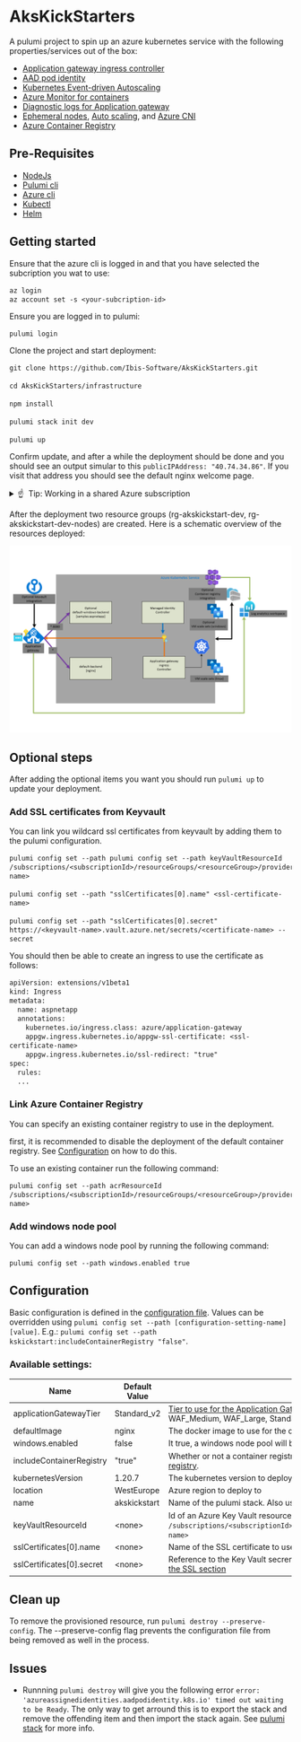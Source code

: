 # AksKickStarters
A pulumi project to spin up an azure kubernetes service with the following properties/services out of the box:
- [Application gateway ingress controller](https://docs.microsoft.com/en-us/azure/application-gateway/ingress-controller-overview)
- [AAD pod identity](https://github.com/Azure/aad-pod-identity)
- [Kubernetes Event-driven Autoscaling](https://keda.sh/)
- [Azure Monitor for containers](https://docs.microsoft.com/en-us/azure/azure-monitor/insights/container-insights-overview)
- [Diagnostic logs for Application gateway](https://docs.microsoft.com/en-us/azure/application-gateway/application-gateway-diagnostics)
- [Ephemeral nodes](https://docs.microsoft.com/en-us/azure/aks/cluster-configuration#ephemeral-os), [Auto scaling](https://docs.microsoft.com/en-us/azure/aks/cluster-autoscaler), and [Azure CNI](https://docs.microsoft.com/en-us/azure/aks/configure-azure-cni)
- [Azure Container Registry](https://azure.microsoft.com/en-us/services/container-registry/)

## Pre-Requisites
- [NodeJs](https://nodejs.org/en/)
- [Pulumi cli](https://www.pulumi.com/docs/get-started/azure/begin/)
- [Azure cli](https://docs.microsoft.com/en-us/cli/azure/install-azure-cli)
- [Kubectl](https://kubernetes.io/docs/tasks/tools/install-kubectl/)
- [Helm](https://helm.sh/docs/intro/install/)

## Getting started
Ensure that the azure cli is logged in and that you have selected the subcription you wat to use:
```
az login
az account set -s <your-subcription-id>
```

Ensure you are logged in to pulumi:

```
pulumi login
```
Clone the project and start deployment:

```
git clone https://github.com/Ibis-Software/AksKickStarters.git

cd AksKickStarters/infrastructure

npm install

pulumi stack init dev

pulumi up 
```
Confirm update, and after a while the deployment should be done and you should see an output simular to this `publicIPAddress: "40.74.34.86"`.
If you visit that address you should see the default nginx welcome page.

<!-- markdownlint-disable MD033 -->
<p>
<details>
  <summary>&#x261d; &#xfe0f; Tip: Working in a shared Azure subscription</summary>
<ul>  
  <p>If you are working in a shared Azure subscription you can override the default resource group name to cater for individual resource group names. See section <a href="#Configuration">Configuration</a> in this document.</p>
</ul>
</details>
</p>
<!-- markdownlint-enable MD033 -->

After the deployment two resource groups (rg-akskickstart-dev, rg-akskickstart-dev-nodes) are created. Here is a schematic overview of the resources deployed:

![architecture drawing](./images/akskickstarter.PNG)

## Optional steps 
After adding the optional items you want you should run `pulumi up` to update your deployment. 

### Add SSL certificates from Keyvault
You can link you wildcard ssl certificates from keyvault by adding them to the pulumi configuration.   
```
pulumi config set --path pulumi config set --path keyVaultResourceId /subscriptions/<subscriptionId>/resourceGroups/<resourceGroup>/providers/Microsoft.KeyVault/vaults/<keyvault-name>

pulumi config set --path "sslCertificates[0].name" <ssl-certificate-name>

pulumi config set --path "sslCertificates[0].secret" https://<keyvault-name>.vault.azure.net/secrets/<certificate-name> --secret
```

You should then be able to create an ingress to use the certificate as follows:
```
apiVersion: extensions/v1beta1
kind: Ingress
metadata:
  name: aspnetapp
  annotations:
    kubernetes.io/ingress.class: azure/application-gateway
    appgw.ingress.kubernetes.io/appgw-ssl-certificate: <ssl-certificate-name>
    appgw.ingress.kubernetes.io/ssl-redirect: "true"
spec:
  rules:
  ...
```

### Link Azure Container Registry
You can specify an existing container registry to use in the deployment.

first, it is recommended to disable the deployment of the default container registry. See [Configuration](#Configuration) on how to do this.

 To use an existing container run the following command:
```
pulumi config set --path acrResourceId /subscriptions/<subscriptionId>/resourceGroups/<resourceGroup>/providers/Microsoft.ContainerRegistry/registries/<registry-name>
```

### Add windows node pool
You can add a windows node pool by running the following command:

```
pulumi config set --path windows.enabled true
```

## Configuration

Basic configuration is defined in the [configuration file](infrastructure/Pulumi.dev.yaml). Values can be overridden using `pulumi config set --path [configuration-setting-name] [value]`. E.g.: `pulumi config set --path kskickstart:includeContainerRegistry "false"`.

### Available settings:
| Name  |Default Value   |Description   |
|---|---|---|
|applicationGatewayTier   |Standard_v2   |[Tier to use for the Application Gateway](https://azure.microsoft.com/en-us/pricing/details/application-gateway/). Accepted values: Standard_Small, Standard_Medium, Standard_Large, WAF_Medium, WAF_Large, Standard_v2, WAF_v2   |
|defaultImage   |nginx   |The docker image to use for the demo pod   |
|windows.enabled   |false   |It true, a windows node pool will be provisioned as well   |
|includeContainerRegistry   |"true"   |Whether or not a container registry should be provisioned during the deployment. Set this to false to [attach an existing registry](#Link-Azure-Container-Registry).   |
|kubernetesVersion   | 1.20.7   |The kubernetes version to deploy   |
|location   | WestEurope   |Azure region to deploy to |
|name   | akskickstart   |Name of the pulumi stack. Also used in the name of the Azure resource group |
|keyVaultResourceId   |\<none>     |Id of an Azure Key Vault resource. E.g.: `/subscriptions/<subscriptionId>/resourceGroups/<resourceGroup>/providers/Microsoft.KeyVault/vaults/<keyvault-name>`|
|sslCertificates[0].name   |\<none>     |Name of the SSL certificate to use. See [the SSL section](#Add-SSL-certificates-from-Keyvault)|
|sslCertificates[0].secret   |\<none>     |Reference to the Key Vault secrert, E.g.: `https://<keyvault-name>.vault.azure.net/secrets/<certificate-name>`. See [the SSL section](#Add-SSL-certificates-from-Keyvault)|

## Clean up

To remove the provisioned resource, run `pulumi destroy --preserve-config`. The --preserve-config flag prevents the configuration file from being removed as well in the process.

## Issues

- Runnning `pulumi destroy` will give you the following error  `error: 'azureassignedidentities.aadpodidentity.k8s.io' timed out waiting to be Ready`. The only way to get arround this is to export the stack and remove the offending item and then import the stack again. See [pulumi stack](https://www.pulumi.com/docs/reference/cli/pulumi_stack/) for more info.





